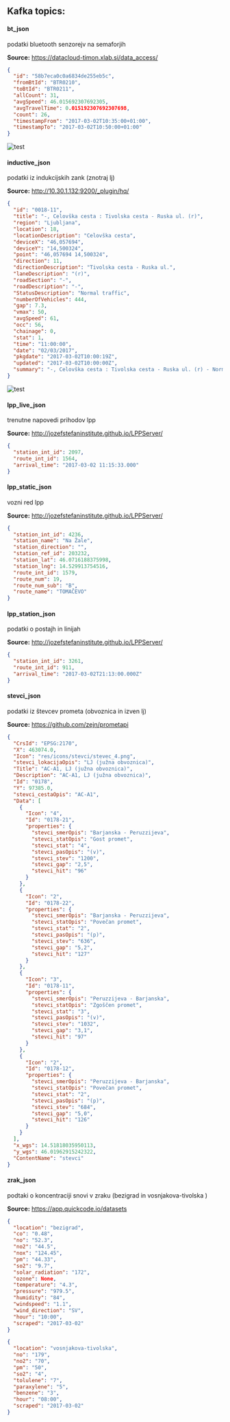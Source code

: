 ## Kafka topics:

#### bt_json

podatki bluetooth senzorejv na semaforjih

**Source:**  https://datacloud-timon.xlab.si/data_access/

```json
{
  "id": "58b7eca0c0a6834de255eb5c",
  "fromBtId": "BTR0210",
  "toBtId": "BTR0211",
  "allCount": 31,
  "avgSpeed": 46.015692307692305,
  "avgTravelTime": 0.015192307692307698,
  "count": 26,
  "timestampFrom": "2017-03-02T10:35:00+01:00",
  "timestampTo": "2017-03-02T10:50:00+01:00"
}
```

![test](bt/bt_lj.png)

#### inductive_json

podatki iz indukcijskih zank (znotraj lj)

**Source:**  http://10.30.1.132:9200/_plugin/hq/
 
```json
{
  "id": "0018-11",
  "title": "-, Celovška cesta : Tivolska cesta - Ruska ul. (r)",
  "region": "Ljubljana",
  "location": 18,
  "locationDescription": "Celovška cesta",
  "deviceX": "46,057694",
  "deviceY": "14,500324",
  "point": "46,057694 14,500324",
  "direction": 11,
  "directionDescription": "Tivolska cesta - Ruska ul.",
  "laneDescription": "(r)",
  "roadSection": "-",
  "roadDescription": "-",
  "StatusDescription": "Normal traffic",
  "numberOfVehicles": 444,
  "gap": 7.3,
  "vmax": 50,
  "avgSpeed": 61,
  "occ": 56,
  "chainage": 0,
  "stat": 1,
  "time": "11:00:00",
  "date": "02/03/2017",
  "pkgdate": "2017-03-02T10:00:19Z",
  "updated": "2017-03-02T10:00:00Z",
  "summary": "-, Celovška cesta : Tivolska cesta - Ruska ul. (r) - Normal traffic (444 vehicles/h, avg. speed=61km/h, avg. gap=7.3s, occupancy=5.6%)",
}
``` 

![test](inductive/inductive.png)

#### lpp_live_json 
trenutne napovedi prihodov lpp

**Source:**  http://jozefstefaninstitute.github.io/LPPServer/

```json
{
  "station_int_id": 2097,
  "route_int_id": 1564,
  "arrival_time": "2017-03-02 11:15:33.000"
}
```


#### lpp_static_json 
vozni red lpp

**Source:**  http://jozefstefaninstitute.github.io/LPPServer/

```json
{
  "station_int_id": 4236,
  "station_name": "Na Žale",
  "station_direction": "",
  "station_ref_id": 203232,
  "station_lat": 46.0716188375998,
  "station_lng": 14.529913754516,
  "route_int_id": 1579,
  "route_num": 19,
  "route_num_sub": "B",
  "route_name": "TOMAČEVO"
}
```


#### lpp_station_json 
podatki o postajh in linijah

**Source:**  http://jozefstefaninstitute.github.io/LPPServer/

```json
{
  "station_int_id": 3261,
  "route_int_id": 911,
  "arrival_time": "2017-03-02T21:13:00.000Z"
}
```


#### stevci_json 
podatki iz števcev prometa (obvoznica in izven lj)

**Source:**  https://github.com/zejn/prometapi

```json
{
  "CrsId": "EPSG:2170",
  "X": 463074.0,
  "Icon": "res/icons/stevci/stevec_4.png",
  "stevci_lokacijaOpis": "LJ (južna obvoznica)",
  "Title": "AC-A1, LJ (južna obvoznica)",
  "Description": "AC-A1, LJ (južna obvoznica)",
  "Id": "0178",
  "Y": 97385.0,
  "stevci_cestaOpis": "AC-A1",
  "Data": [
    {
      "Icon": "4",
      "Id": "0178-21",
      "properties": {
        "stevci_smerOpis": "Barjanska - Peruzzijeva",
        "stevci_statOpis": "Gost promet",
        "stevci_stat": "4",
        "stevci_pasOpis": "(v)",
        "stevci_stev": "1200",
        "stevci_gap": "2,5",
        "stevci_hit": "96"
      }
    },
    {
      "Icon": "2",
      "Id": "0178-22",
      "properties": {
        "stevci_smerOpis": "Barjanska - Peruzzijeva",
        "stevci_statOpis": "Povečan promet",
        "stevci_stat": "2",
        "stevci_pasOpis": "(p)",
        "stevci_stev": "636",
        "stevci_gap": "5,2",
        "stevci_hit": "127"
      }
    },
    {
      "Icon": "3",
      "Id": "0178-11",
      "properties": {
        "stevci_smerOpis": "Peruzzijeva - Barjanska",
        "stevci_statOpis": "Zgoščen promet",
        "stevci_stat": "3",
        "stevci_pasOpis": "(v)",
        "stevci_stev": "1032",
        "stevci_gap": "3,1",
        "stevci_hit": "97"
      }
    },
    {
      "Icon": "2",
      "Id": "0178-12",
      "properties": {
        "stevci_smerOpis": "Peruzzijeva - Barjanska",
        "stevci_statOpis": "Povečan promet",
        "stevci_stat": "2",
        "stevci_pasOpis": "(p)",
        "stevci_stev": "684",
        "stevci_gap": "5,0",
        "stevci_hit": "126"
      }
    }
  ],
  "x_wgs": 14.51818035950113,
  "y_wgs": 46.01962915242322,
  "ContentName": "stevci"
}
```

#### zrak_json 
podtaki o koncentraciji snovi v zraku (bezigrad in vosnjakova-tivolska )

**Source:**  https://app.quickcode.io/datasets

```json
{
  "location": "bezigrad",
  "co": "0.48",
  "no": "52.3",
  "no2": "44.5",
  "nox": "124.45",
  "pm": "44.33",
  "so2": "9.7",
  "solar_radiation": "172",
  "ozone": None,
  "temperature": "4.3",
  "pressure": "979.5",
  "humidity": "84",
  "windspeed": "1.1",
  "wind_direction": "SV",
  "hour": "10:00",
  "scraped": "2017-03-02"
}
```

```json
{
  "location": "vosnjakova-tivolska",
  "no": "179",
  "no2": "70",
  "pm": "50",
  "so2": "4",
  "tolulene": "7",
  "paraxylene": "5",
  "benzene": "3",
  "hour": "08:00",
  "scraped": "2017-03-02"
}
```